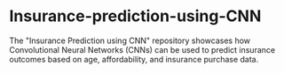 # Insurance-prediction-using-CNN
The "Insurance Prediction using CNN" repository showcases how Convolutional Neural Networks (CNNs) can be used to predict insurance outcomes based on age, affordability, and insurance purchase data.

